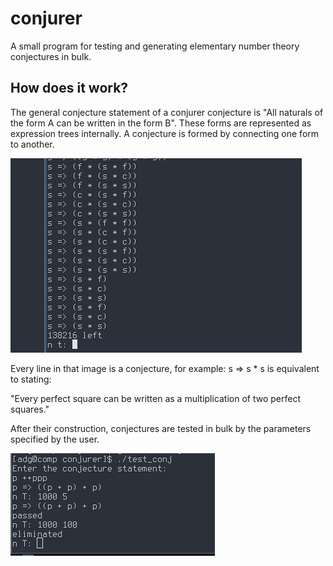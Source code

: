 # conjurer
A small program for testing and generating elementary number theory conjectures in bulk.
## How does it work?
The general conjecture statement of a conjurer conjecture is "All naturals of the form A can be written in the form B". 
These forms are represented as expression trees internally. A conjecture is formed by connecting one form to another.

![alt text](pic1.png)

Every line in that image is a conjecture, for example:
s => s * s is equivalent to stating: 

"Every perfect square can be written as a multiplication of two perfect squares."

After their construction, conjectures are tested in bulk by the parameters specified by the user.

![alt text](pic2.png)
